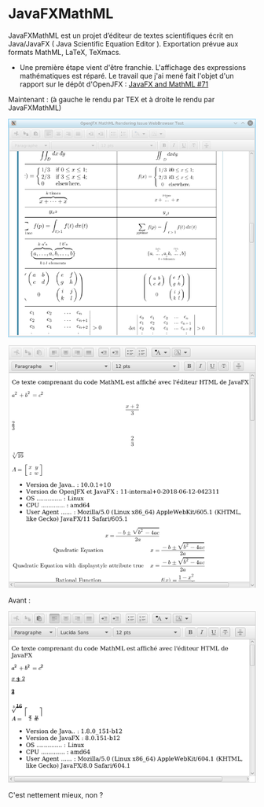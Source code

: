 # JavaFXMathML
JavaFXMathML est un projet d’éditeur de textes scientifiques écrit en Java/JavaFX ( Java Scientific Equation Editor ).
Exportation prévue aux formats MathML, LaTeX, TeXmacs.

- Une première étape vient d'être franchie.
L'affichage des expressions mathématiques est réparé. Le travail que j'ai mené fait l'objet d'un rapport sur le dépôt d'OpenJFX :  [JavaFX and MathML #71](https://github.com/javafxports/openjdk-jfx/issues/71)

Maintenant : (à gauche le rendu par TEX et à droite le rendu par JavaFXMathML)

![Capture d'écran de JavaFXMathML](/images/Screenshot_20180619_191413.png)

![Capture d'écran de JavaFXMathML](/images/Screenshot_20180702_040429.png)

Avant :

![Capture d'écran de JavaFXMathML](/images/screen_shoot_javafxmathml_201801021624.png)

C'est nettement mieux, non ?

